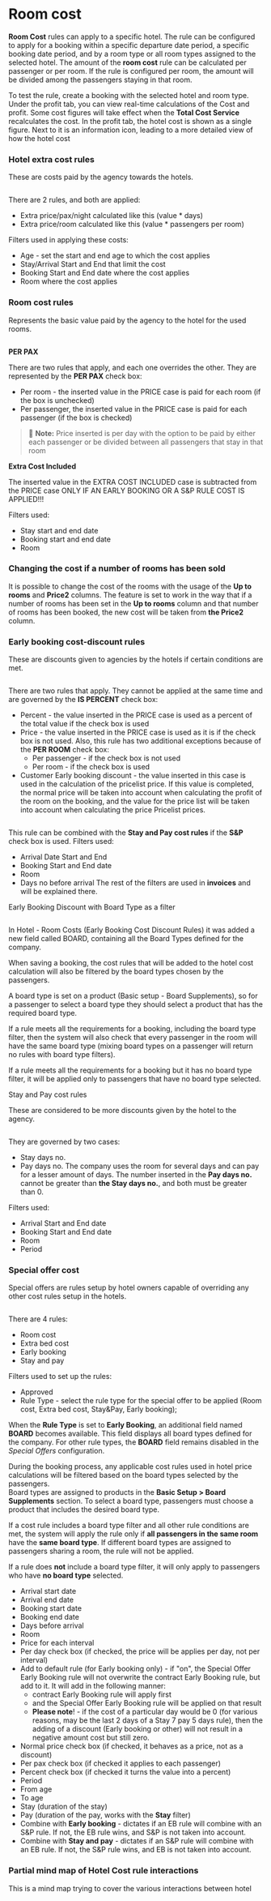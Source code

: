 # Room cost

**Room Cost** rules can apply to a specific hotel. The rule can be configured to apply for a booking within a specific departure date period, a specific booking date period, and by a room type or all room types assigned to the selected hotel. The amount of the **room cost** rule can be calculated per passenger or per room. If the rule is configured per room, the amount will be divided among the passengers staying in that room.

To test the rule, create a booking with the selected hotel and room type. Under the profit tab, you can view real-time calculations of the Cost and profit. Some cost figures will take effect when the **Total Cost Service** recalculates the cost. In the profit tab, the hotel cost is shown as a single figure. Next to it is an information icon, leading to a more detailed view of how the hotel cost

### Hotel extra cost rules <a href="#hotel-extra-cost-rules" id="hotel-extra-cost-rules"></a>

These are costs paid by the agency towards the hotels.

<figure><img src="../../../.gitbook/assets/image (94).png" alt=""><figcaption></figcaption></figure>

There are 2 rules, and both are applied:

* Extra price/pax/night calculated like this (value \* days)
* Extra price/room calculated like this (value \* passengers per room)

Filters used in applying these costs:

* Age - set the start and end age to which the cost applies
* Stay/Arrival Start and End that limit the cost
* Booking Start and End date where the cost applies
* Room where the cost applies

### Room cost rules​ <a href="#room-cost-rules" id="room-cost-rules"></a>

Represents the basic value paid by the agency to the hotel for the used rooms.

<figure><img src="../../../.gitbook/assets/image (95).png" alt=""><figcaption></figcaption></figure>

**PER PAX**

There are two rules that apply, and each one overrides the other. They are represented by the **PER PAX** check box:

* Per room - the inserted value in the PRICE case is paid for each room (if the box is unchecked)
* Per passenger, the inserted value in the PRICE case is paid for each passenger (if the box is checked)

> 📝 **Note:** Price inserted is per day with the option to be paid by either each passenger or be divided between all passengers that stay in that room

**Extra Cost Included**

The inserted value in the EXTRA COST INCLUDED case is subtracted from the PRICE case ONLY IF AN EARLY BOOKING OR A S\&P RULE COST IS APPLIED!!!

Filters used:

* Stay start and end date
* Booking start and end date
* Room

### Changing the cost if a number of rooms has been sold​ <a href="#changing-the-cost-if-a-number-of-rooms-has-been-sold" id="changing-the-cost-if-a-number-of-rooms-has-been-sold"></a>

It is possible to change the cost of the rooms with the usage of the **Up to rooms** and **Price2** columns. The feature is set to work in the way that if a number of rooms has been set in the **Up to rooms** column and that number of rooms has been booked, the new cost will be taken from **the Price2** column.

### Early booking cost-discount rules​ <a href="#early-booking-cost-discount-rules" id="early-booking-cost-discount-rules"></a>

These are discounts given to agencies by the hotels if certain conditions are met.

<figure><img src="../../../.gitbook/assets/image (96).png" alt=""><figcaption></figcaption></figure>

There are two rules that apply. They cannot be applied at the same time and are governed by the **IS PERCENT** check box:

* Percent - the value inserted in the PRICE case is used as a percent of the total value if the check box is used
* Price - the value inserted in the PRICE case is used as it is if the check box is not used. Also, this rule has two additional exceptions because of the **PER ROOM** check box:
  * Per passenger - if the check box is not used
  * Per room - if the check box is used
* Customer Early booking discount - the value inserted in this case is used in the calculation of the pricelist price. If this value is completed, the normal price will be taken into account when calculating the profit of the room on the booking, and the value for the price list will be taken into account when calculating the price Pricelist prices.

<figure><img src="../../../.gitbook/assets/image (97).png" alt=""><figcaption></figcaption></figure>

This rule can be combined with the **Stay and Pay cost rules** if the **S\&P** check box is used. Filters used:

* Arrival Date Start and End
* Booking Start and End date
* Room
* Days no before arrival The rest of the filters are used in **invoices** and will be explained there.

Early Booking Discount with Board Type as a filter

<figure><img src="../../../.gitbook/assets/image (301).png" alt=""><figcaption></figcaption></figure>

In Hotel - Room Costs (Early Booking Cost Discount Rules)  it was added a new field called BOARD, containing all the Board Types defined for the company.

When saving a booking, the cost rules that will be added to the hotel cost calculation will also be filtered by the board types chosen by the passengers.

A board type is set on a product (Basic setup - Board Supplements), so for a passenger to select a board type they should select a product that has the required board type.

If a rule meets all the requirements for a booking, including the board type filter, then the system will also check that every passenger in the room will have the same board type (mixing board types on a passenger will return no rules with board type filters).

If a rule meets all the requirements for a booking but it has no board type filter, it will be applied only to passengers that have no board type selected.

Stay and Pay cost rules

These are considered to be more discounts given by the hotel to the agency.&#x20;

<figure><img src="../../../.gitbook/assets/image (98).png" alt=""><figcaption></figcaption></figure>

They are governed by two cases:

* Stay days no.
* Pay days no. The company uses the room for several days and can pay for a lesser amount of days. The number inserted in the **Pay days no.** cannot be greater than **the Stay days no.**, and both must be greater than 0.

Filters used:

* Arrival Start and End date
* Booking Start and End date
* Room
* Period

### Special offer cost​ <a href="#special-offer-cost" id="special-offer-cost"></a>

Special offers are rules setup by hotel owners capable of overriding any other cost rules setup in the hotels.

<figure><img src="../../../.gitbook/assets/image (99).png" alt=""><figcaption></figcaption></figure>

There are 4 rules:

* Room cost
* Extra bed cost
* Early booking
* Stay and pay

Filters used to set up the rules:

* Approved
* Rule Type - select the rule type for the  special offer to be applied (Room cost, Extra bed cost, Stay\&Pay, Early booking);

&#x20;            When the **Rule Type** is set to **Early Booking**, an additional field named **BOARD** becomes available. This field displays all board types defined for the company. For other rule types, the **BOARD** field remains disabled in the _Special Offers_ configuration.

During the booking process, any applicable cost rules used in hotel price calculations will be filtered based on the board types selected by the passengers.\
Board types are assigned to products in the **Basic Setup > Board Supplements** section. To select a board type, passengers must choose a product that includes the desired board type.

If a cost rule includes a board type filter and all other rule conditions are met, the system will apply the rule only if **all passengers in the same room** have the **same board type**. If different board types are assigned to passengers sharing a room, the rule will not be applied.

If a rule does **not** include a board type filter, it will only apply to passengers who have **no board type** selected.

* Arrival start date
* Arrival end date
* Booking start date
* Booking end date
* Days before arrival
* Room
* Price for each interval
* Per day check box (if checked, the price will be applies per day, not per interval)
* Add to default rule (for Early booking only) - if "on", the Special Offer Early Booking rule will not overwrite the contract Early Booking rule, but add to it. It will add in the following manner:
  * contract Early Booking rule will apply first
  * and the Special Offer Early Booking rule will be applied on that result
  * **Please note**! - if the cost of a particular day would be 0 (for various reasons, may be the last 2 days of a Stay 7 pay 5 days rule), then the adding of a discount (Early booking or other) will not result in a negative amount cost but still zero.
* Normal price check box (if checked, it behaves as a price, not as a discount)
* Per pax check box (if checked it applies to each passenger)
* Percent check box (if checked it turns the value into a percent)
* Period
* From age
* To age
* Stay (duration of the stay)
* Pay (duration of the pay, works with the **Stay** filter)
* Combine with **Early booking** - dictates if an EB rule will combine with an S\&P rule. If not, the EB rule wins, and S\&P is not taken into account.
* Combine with **Stay and pay** - dictates if an S\&P rule will combine with an EB rule. If not, the S\&P rule wins, and EB is not taken into account.

### Partial mind map of Hotel Cost rule interactions <a href="#partial-mindmap-of-hotel-cost-rule-interractions" id="partial-mindmap-of-hotel-cost-rule-interractions"></a>

This is a mind map trying to cover the various interactions between hotel

<figure><img src="../../../.gitbook/assets/image (100).png" alt=""><figcaption></figcaption></figure>
